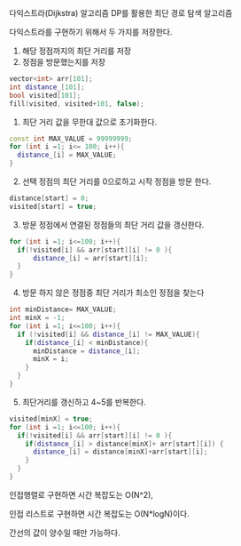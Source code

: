 다익스트라(Dijkstra) 알고리즘
DP를 활용한 최단 경로 탐색 알고리즘

다익스트라를 구현하기 위해서 두 가지를 저장한다. 
1. 해당 정점까지의 최단 거리를 저장
2. 정점을 방문했는지를 저장
```cpp
vector<int> arr[101];
int distance_[101];
bool visited[101];
fill(visited, visited+101, false);
```

1. 최단 거리 값을 무한대 값으로 초기화한다.
```cpp
const int MAX_VALUE = 99999999;
for (int i =1; i<= 100; i++){
  distance_[i] = MAX_VALUE;
}
```
2. 선택 정점의 최단 거리를 0으로하고 시작 정점을 방문 한다.
```cpp
distance[start] = 0;
visited[start] = true;
```
3. 방문 정점에서 연결된 정점들의 최단 거리 값을 갱신한다.
```cpp
for (int i =1; i<=100; i++){
  if(!visited[i] && arr[start][i] != 0 ){
      distance_[i] = arr[start][i]; 
  }
}
```
4. 방문 하지 않은 정점중 최단 거리가 최소인 정점을 찾는다
```cpp
int minDistance= MAX_VALUE;
int minX = -1;
for (int i =1; i<=100; i++){
  if (!visited[i] && distance_[i] != MAX_VALUE){
    if(distance_[i] < minDistance){
      minDistance = distance_[i];
      minX = i;
    }
  }
}
```
5. 최단거리를 갱신하고 4~5를 반복한다.
```cpp
visited[minX] = true;
for (int i =1; i<=100; i++){
  if(!visited[i] && arr[start][i] != 0 ){
    if(distance_[i] > distance[minX]+ arr[start][i]) {
      distance_[i] = distance[minX]+arr[start][i]; 
    }     
  }
}
```

인접행렬로 구현하면 시간 복잡도는 O(N^2),

인접 리스트로 구현하면 시간 복잡도는 O(N*logN)이다.

간선의 값이 양수일 때만 가능하다.
